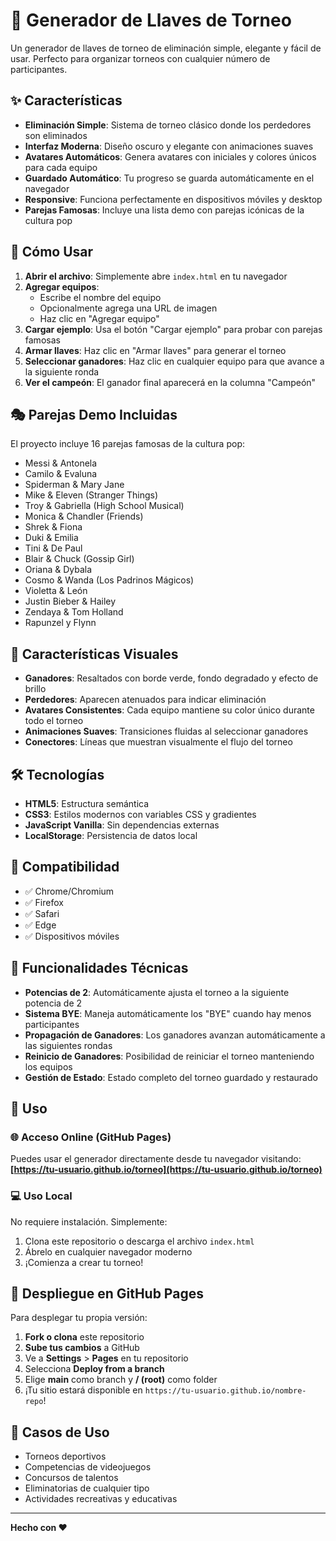# 🏀 Generador de Llaves de Torneo

Un generador de llaves de torneo de eliminación simple, elegante y fácil de usar. Perfecto para organizar torneos con cualquier número de participantes.

## ✨ Características

- **Eliminación Simple**: Sistema de torneo clásico donde los perdedores son eliminados
- **Interfaz Moderna**: Diseño oscuro y elegante con animaciones suaves
- **Avatares Automáticos**: Genera avatares con iniciales y colores únicos para cada equipo
- **Guardado Automático**: Tu progreso se guarda automáticamente en el navegador
- **Responsive**: Funciona perfectamente en dispositivos móviles y desktop
- **Parejas Famosas**: Incluye una lista demo con parejas icónicas de la cultura pop

## 🚀 Cómo Usar

1. **Abrir el archivo**: Simplemente abre `index.html` en tu navegador
2. **Agregar equipos**: 
   - Escribe el nombre del equipo
   - Opcionalmente agrega una URL de imagen
   - Haz clic en "Agregar equipo"
3. **Cargar ejemplo**: Usa el botón "Cargar ejemplo" para probar con parejas famosas
4. **Armar llaves**: Haz clic en "Armar llaves" para generar el torneo
5. **Seleccionar ganadores**: Haz clic en cualquier equipo para que avance a la siguiente ronda
6. **Ver el campeón**: El ganador final aparecerá en la columna "Campeón"

## 🎭 Parejas Demo Incluidas

El proyecto incluye 16 parejas famosas de la cultura pop:

- Messi & Antonela
- Camilo & Evaluna
- Spiderman & Mary Jane
- Mike & Eleven (Stranger Things)
- Troy & Gabriella (High School Musical)
- Monica & Chandler (Friends)
- Shrek & Fiona
- Duki & Emilia
- Tini & De Paul
- Blair & Chuck (Gossip Girl)
- Oriana & Dybala
- Cosmo & Wanda (Los Padrinos Mágicos)
- Violetta & León
- Justin Bieber & Hailey
- Zendaya & Tom Holland
- Rapunzel y Flynn

## 🎨 Características Visuales

- **Ganadores**: Resaltados con borde verde, fondo degradado y efecto de brillo
- **Perdedores**: Aparecen atenuados para indicar eliminación
- **Avatares Consistentes**: Cada equipo mantiene su color único durante todo el torneo
- **Animaciones Suaves**: Transiciones fluidas al seleccionar ganadores
- **Conectores**: Líneas que muestran visualmente el flujo del torneo

## 🛠️ Tecnologías

- **HTML5**: Estructura semántica
- **CSS3**: Estilos modernos con variables CSS y gradientes
- **JavaScript Vanilla**: Sin dependencias externas
- **LocalStorage**: Persistencia de datos local

## 📱 Compatibilidad

- ✅ Chrome/Chromium
- ✅ Firefox
- ✅ Safari
- ✅ Edge
- ✅ Dispositivos móviles

## 🔧 Funcionalidades Técnicas

- **Potencias de 2**: Automáticamente ajusta el torneo a la siguiente potencia de 2
- **Sistema BYE**: Maneja automáticamente los "BYE" cuando hay menos participantes
- **Propagación de Ganadores**: Los ganadores avanzan automáticamente a las siguientes rondas
- **Reinicio de Ganadores**: Posibilidad de reiniciar el torneo manteniendo los equipos
- **Gestión de Estado**: Estado completo del torneo guardado y restaurado

## 📄 Uso

### 🌐 Acceso Online (GitHub Pages)

Puedes usar el generador directamente desde tu navegador visitando:
**[https://tu-usuario.github.io/torneo](https://tu-usuario.github.io/torneo)**

### 💻 Uso Local

No requiere instalación. Simplemente:

1. Clona este repositorio o descarga el archivo `index.html`
2. Ábrelo en cualquier navegador moderno
3. ¡Comienza a crear tu torneo!

## 🚀 Despliegue en GitHub Pages

Para desplegar tu propia versión:

1. **Fork o clona** este repositorio
2. **Sube tus cambios** a GitHub
3. Ve a **Settings** > **Pages** en tu repositorio
4. Selecciona **Deploy from a branch**
5. Elige **main** como branch y **/ (root)** como folder
6. ¡Tu sitio estará disponible en `https://tu-usuario.github.io/nombre-repo`!

## 🎯 Casos de Uso

- Torneos deportivos
- Competencias de videojuegos
- Concursos de talentos
- Eliminatorias de cualquier tipo
- Actividades recreativas y educativas

---

**Hecho con ❤️**
